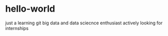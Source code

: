 # hello-world
just a learning git
big data and data sciecnce enthusiast actively looking for internships
